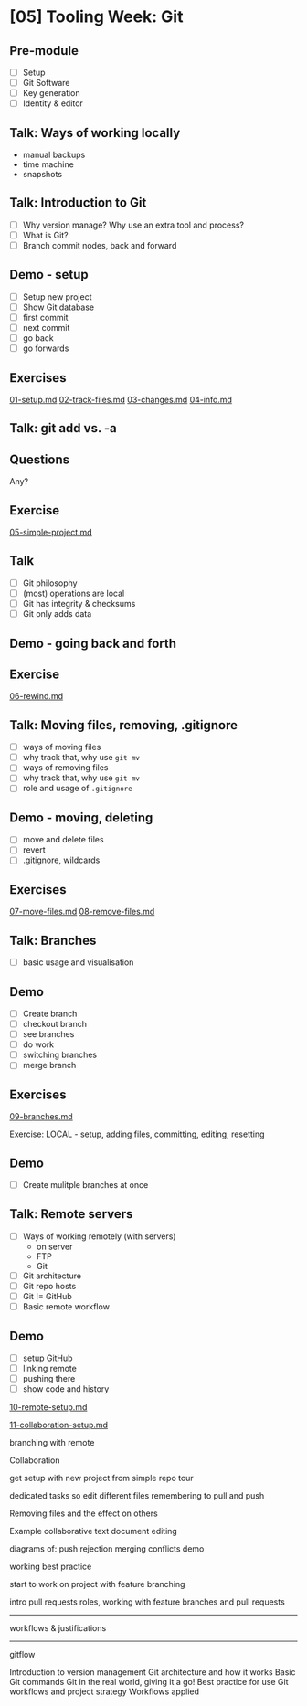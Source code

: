 # [05] Tooling Week: Git

## Pre-module
- [ ] Setup
- [ ] Git Software
- [ ] Key generation
- [ ] Identity & editor

## Talk: Ways of working locally
- manual backups
- time machine
- snapshots

## Talk: Introduction to Git
- [ ] Why version manage? Why use an extra tool and process?
- [ ] What is Git?
- [ ] Branch commit nodes, back and forward

## Demo - setup
- [ ] Setup new project
- [ ] Show Git database
- [ ] first commit
- [ ] next commit
- [ ] go back
- [ ] go forwards

## Exercises
[01-setup.md](../challenges/01/01-setup.md)
[02-track-files.md](../challenges/01/02-track-files.md)
[03-changes.md](../challenges/01/03-changes.md)
[04-info.md](../challenges/01/04-info.md)


## Talk: git add vs. -a

## Questions

Any?

## Exercise
[05-simple-project.md](../challenges/01/05-simple-project.md)

## Talk

- [ ] Git philosophy
- [ ] (most) operations are local
- [ ] Git has integrity & checksums
- [ ] Git only adds data

## Demo - going back and forth

## Exercise

[06-rewind.md](../challenges/01/06-rewind.md)

## Talk: Moving files, removing, .gitignore

- [ ] ways of moving files
- [ ] why track that, why use `git mv`
- [ ] ways of removing files
- [ ] why track that, why use `git mv`
- [ ] role and usage of `.gitignore`

## Demo - moving, deleting
- [ ] move and delete files
- [ ] revert
- [ ] .gitignore, wildcards

## Exercises

[07-move-files.md](../challenges/01/07-move-files.md)
[08-remove-files.md](../challenges/01/08-remove-files.md)

## Talk: Branches

- [ ] basic usage and visualisation

## Demo

- [ ] Create branch
- [ ] checkout branch
- [ ] see branches
- [ ] do work
- [ ] switching branches
- [ ] merge branch

## Exercises

[09-branches.md](../challenges/01/09-branches.md)

Exercise: LOCAL - setup, adding files, committing, editing, resetting

## Demo

- [ ] Create mulitple branches at once

## Talk: Remote servers

- [ ] Ways of working remotely (with servers)
    - on server
    - FTP
    - Git
- [ ] Git architecture
- [ ] Git repo hosts
- [ ] Git != GitHub
- [ ] Basic remote workflow

## Demo

- [ ] setup GitHub
- [ ] linking remote
- [ ] pushing there
- [ ] show code and history

[10-remote-setup.md](../challenges/01/10-remote-setup.md)

[11-collaboration-setup.md](../challenges/01/11-collaboration-setup.md)

branching with remote

Collaboration

get setup with new project from simple repo
tour

dedicated tasks so edit different files
remembering to pull and push

Removing files and the effect on others

Example collaborative text document editing

diagrams of:
push rejection
merging
conflicts
demo

working
best practice

start to work on project with feature branching

intro pull requests
roles, working with feature branches and pull requests

----------

workflows & justifications

----------

gitflow


Introduction to version management
Git architecture and how it works
Basic Git commands
Git in the real world, giving it a go!
Best practice for use
Git workflows and project strategy
Workflows applied
